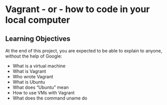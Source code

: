 # Vagrant - or - how to code in your local computer
## Learning Objectives
 At the end of this project, you are expected to be able to explain to anyone, without the help of Google:
 * What is a virtual machine
 * What is Vagrant
 * Who wrote Vagrant
 * What is Ubuntu
 * What does “Ubuntu” mean
 * How to use VMs with Vagrant
 * What does the command uname do
